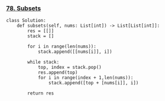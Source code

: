 ### [78. Subsets](https://leetcode.com/problems/subsets/submissions/1264166842/)

```
class Solution:
    def subsets(self, nums: List[int]) -> List[List[int]]:
        res = [[]]
        stack = []

        for i in range(len(nums)):
            stack.append([[nums[i]], i])

        while stack:
            top, index = stack.pop()
            res.append(top)
            for i in range(index + 1,len(nums)):
                stack.append([top + [nums[i]], i])
            
        return res
```
